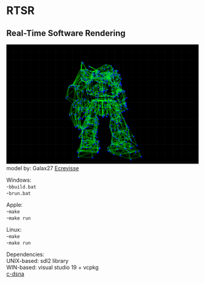 # RTSR
## Real-Time Software Rendering  
![](https://github.com/IbrahimHindawi/rtsr/blob/main/rtsr.png)  
model by: Galax27 [Ecrevisse](https://skfb.ly/oyort)  

Windows:  
-`bbuild.bat`  
-`brun.bat`  

Apple:  
-`make`  
-`make run`  

Linux:  
-`make`  
-`make run`  

Dependencies:  
UNIX-based: sdl2 library  
WIN-based: visual studio 19 + vcpkg  
[c-dsna](https://www.github.com/IbrahimHindawi/c-dsna)
